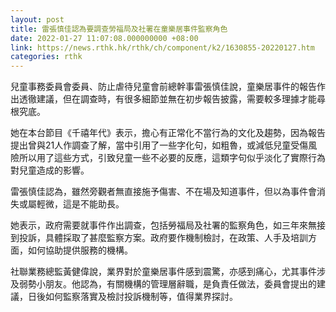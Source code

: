 ```yaml
---
layout: post
title: 雷張慎佳認為要調查勞福局及社署在童樂居事件監察角色
date: 2022-01-27 11:07:08.000000000 +08:00
link: https://news.rthk.hk/rthk/ch/component/k2/1630855-20220127.htm
categories: rthk
---
```


兒童事務委員會委員、防止虐待兒童會前總幹事雷張慎佳說，童樂居事件的報告作出透徹建議，但在調查時，有很多細節並無在初步報告披露，需要較多理據才能尋根究底。

她在本台節目《千禧年代》表示，擔心有正常化不當行為的文化及趨勢，因為報告提出曾與21人作調查了解，當中引用了一些字化句，如粗魯，或減低兒童受傷風險所以用了這些方式，引致兒童一些不必要的反應，這類字句似乎淡化了實際行為對兒童造成的影響。

雷張慎佳認為，雖然旁觀者無直接施予傷害、不在場及知道事件，但以為事件會消失或屬輕微，這是不能助長。

她表示，政府需要就事件作出調查，包括勞福局及社署的監察角色，如三年來無接到投訴，具體採取了甚麼監察方案。政府要作機制檢討，在政策、人手及培訓方面，如何協助提供服務的機構。

社聯業務總監黃健偉說，業界對於童樂居事件感到震驚，亦感到痛心，尤其事件涉及弱勢小朋友。他認為，有關機構的管理層辭職，是負責任做法，委員會提出的建議，日後如何監察落實及檢討投訴機制等，值得業界探討。

